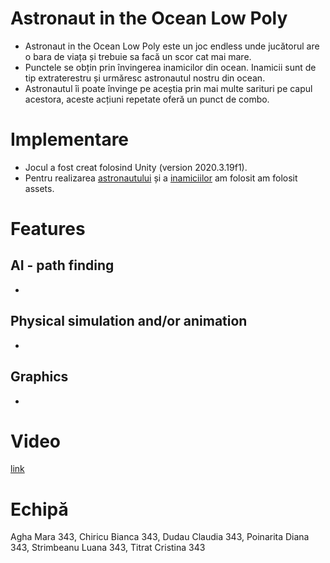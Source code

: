 # Astronaut in the Ocean Low Poly
- Astronaut in the Ocean Low Poly este un joc endless unde jucătorul are o bara de viața și trebuie sa facă un scor cat mai mare. 
- Punctele se obțin prin învingerea inamicilor din ocean. Inamicii sunt de tip extraterestru și urmăresc astronautul nostru din ocean.
- Astronautul îi poate învinge pe aceștia prin mai multe sarituri pe capul acestora, aceste acțiuni repetate oferă un punct de combo.

# Implementare
- Jocul a fost creat folosind Unity (version 2020.3.19f1).
- Pentru realizarea [astronautului](https://assetstore.unity.com/packages/3d/characters/humanoids/sci-fi/stylized-astronaut-114298) și a [inamiciilor](https://assetstore.unity.com/packages/3d/characters/creatures/meshtint-free-polygonal-metalon-151383) am folosit am folosit assets.

# Features

## AI - path finding
-

## Physical simulation and/or animation
-

## Graphics
-

# Video
[link]()

# Echipă
Agha Mara 343, Chiricu Bianca 343, Dudau Claudia 343, Poinarita Diana 343, Strimbeanu Luana 343, Titrat Cristina 343

